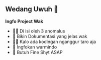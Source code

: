 ## Wedang Uwuh 👋



**Ingfo Project Wak**

- 🙋‍♀️ Di isi oleh 3 anomalus 
- 🌈 Bikin Dokumentasi yang jelas wak 
- 👩‍💻 Kalo ada kodingan nganggur taro aja
- 🍿 Ingfokan warmindo 
- 🧙 Butuh Fine Shyt ASAP

